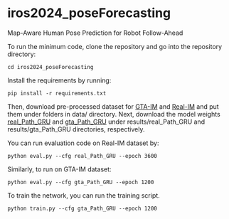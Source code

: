 # iros2024_poseForecasting
Map-Aware Human Pose Prediction for Robot Follow-Ahead

To run the minimum code, clone the repository and go into the repository directory:

```
cd iros2024_poseForecasting
```

Install the requirements by running:

```
pip install -r requirements.txt
```

Then, download pre-processed dataset for [GTA-IM](https://drive.google.com/drive/folders/1wSgFpP_rE1wEgO5R0_LuSH-2XVWuJmn7?usp=drive_link) and [Real-IM](https://drive.google.com/drive/folders/1R51LSCWSjrgCoQf--JE_5pv4gyXungEs?usp=drive_link) and put them under folders in data/ directory. Next, download the model weights [real_Path_GRU](https://drive.google.com/drive/folders/1tIKpXmtf2xDYqQkLYK7gQJyisDmuxOTX?usp=drive_link) and [gta_Path_GRU](https://drive.google.com/drive/folders/1FsJOAN6hw4UU-LAzd94w0uv_OTQ7PMyJ?usp=drive_link) under results/real_Path_GRU and results/gta_Path_GRU directories, respectively.

You can run evaluation code on Real-IM dataset by:

```
python eval.py --cfg real_Path_GRU --epoch 3600
```

Similarly, to run on GTA-IM dataset:

```
python eval.py --cfg gta_Path_GRU --epoch 1200
```

To train the network, you can run the training script.

```
python train.py --cfg gta_Path_GRU --epoch 1200
```

